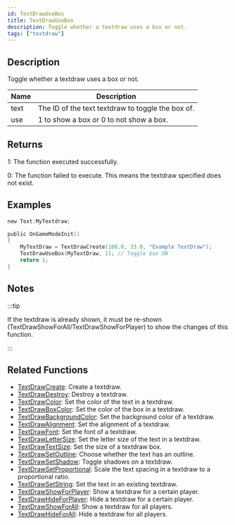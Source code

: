 ```yaml
---
id: TextDrawUseBox
title: TextDrawUseBox
description: Toggle whether a textdraw uses a box or not.
tags: ["textdraw"]
---
```


## Description

Toggle whether a textdraw uses a box or not.

| Name | Description                                       |
| ---- | ------------------------------------------------- |
| text | The ID of the text textdraw to toggle the box of. |
| use  | 1 to show a box or 0 to not show a box.           |

## Returns

1: The function executed successfully.

0: The function failed to execute. This means the textdraw specified does not exist.

## Examples

```c
new Text:MyTextdraw;

public OnGameModeInit()
{
    MyTextDraw = TextDrawCreate(100.0, 33.0, "Example TextDraw");
    TextDrawUseBox(MyTextDraw, 1); // Toggle box ON
    return 1;
}
```

## Notes

:::tip

If the textdraw is already shown, it must be re-shown (TextDrawShowForAll/TextDrawShowForPlayer) to show the changes of this function.

:::

## Related Functions

- [TextDrawCreate](../functions/TextDrawCreate.md): Create a textdraw.
- [TextDrawDestroy](../functions/TextDrawDestroy.md): Destroy a textdraw.
- [TextDrawColor](../functions/TextDrawColor.md): Set the color of the text in a textdraw.
- [TextDrawBoxColor](../functions/TextDrawBoxColor.md): Set the color of the box in a textdraw.
- [TextDrawBackgroundColor](../functions/TextDrawBackgroundColor.md): Set the background color of a textdraw.
- [TextDrawAlignment](../functions/TextDrawAlignment.md): Set the alignment of a textdraw.
- [TextDrawFont](../functions/TextDrawFont.md): Set the font of a textdraw.
- [TextDrawLetterSize](../functions/TextDrawLetterSize.md): Set the letter size of the text in a textdraw.
- [TextDrawTextSize](../functions/TextDrawTextSize.md): Set the size of a textdraw box.
- [TextDrawSetOutline](../functions/TextDrawSetOutline.md): Choose whether the text has an outline.
- [TextDrawSetShadow](../functions/TextDrawSetShadow.md): Toggle shadows on a textdraw.
- [TextDrawSetProportional](../functions/TextDrawSetProportional.md): Scale the text spacing in a textdraw to a proportional ratio.
- [TextDrawSetString](../functions/TextDrawSetString.md): Set the text in an existing textdraw.
- [TextDrawShowForPlayer](../functions/TextDrawShowForPlayer.md): Show a textdraw for a certain player.
- [TextDrawHideForPlayer](../functions/TextDrawHideForPlayer.md): Hide a textdraw for a certain player.
- [TextDrawShowForAll](../functions/TextDrawShowForAll.md): Show a textdraw for all players.
- [TextDrawHideForAll](../functions/TextDrawHideForAll.md): Hide a textdraw for all players.
